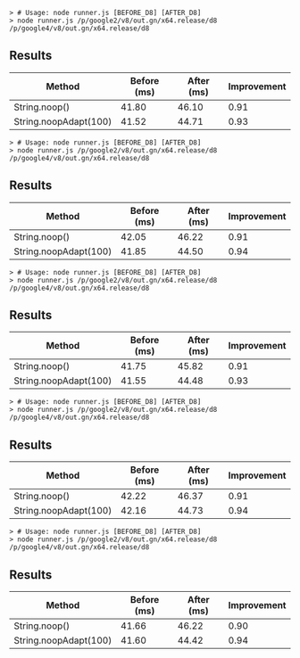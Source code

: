 
    > # Usage: node runner.js [BEFORE_D8] [AFTER_D8]
    > node runner.js /p/google2/v8/out.gn/x64.release/d8 /p/google4/v8/out.gn/x64.release/d8

## Results

| Method   | Before (ms)   | After (ms)   | Improvement |
|----------|---------------|--------------|-------------|
| String.noop() | 41.80 | 46.10 | 0.91 |
| String.noopAdapt(100) | 41.52 | 44.71 | 0.93 |

    > # Usage: node runner.js [BEFORE_D8] [AFTER_D8]
    > node runner.js /p/google2/v8/out.gn/x64.release/d8 /p/google4/v8/out.gn/x64.release/d8

## Results

| Method   | Before (ms)   | After (ms)   | Improvement |
|----------|---------------|--------------|-------------|
| String.noop() | 42.05 | 46.22 | 0.91 |
| String.noopAdapt(100) | 41.85 | 44.50 | 0.94 |

    > # Usage: node runner.js [BEFORE_D8] [AFTER_D8]
    > node runner.js /p/google2/v8/out.gn/x64.release/d8 /p/google4/v8/out.gn/x64.release/d8

## Results

| Method   | Before (ms)   | After (ms)   | Improvement |
|----------|---------------|--------------|-------------|
| String.noop() | 41.75 | 45.82 | 0.91 |
| String.noopAdapt(100) | 41.55 | 44.48 | 0.93 |

    > # Usage: node runner.js [BEFORE_D8] [AFTER_D8]
    > node runner.js /p/google2/v8/out.gn/x64.release/d8 /p/google4/v8/out.gn/x64.release/d8

## Results

| Method   | Before (ms)   | After (ms)   | Improvement |
|----------|---------------|--------------|-------------|
| String.noop() | 42.22 | 46.37 | 0.91 |
| String.noopAdapt(100) | 42.16 | 44.73 | 0.94 |

    > # Usage: node runner.js [BEFORE_D8] [AFTER_D8]
    > node runner.js /p/google2/v8/out.gn/x64.release/d8 /p/google4/v8/out.gn/x64.release/d8

## Results

| Method   | Before (ms)   | After (ms)   | Improvement |
|----------|---------------|--------------|-------------|
| String.noop() | 41.66 | 46.22 | 0.90 |
| String.noopAdapt(100) | 41.60 | 44.42 | 0.94 |
